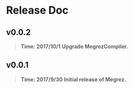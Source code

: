 # Release Doc

## v0.0.2
> **Time: 2017/10/1**
> **Upgrade MegrezCompiler.**

## v0.0.1
> **Time: 2017/9/30**
> **Initial release of Megrez.**
